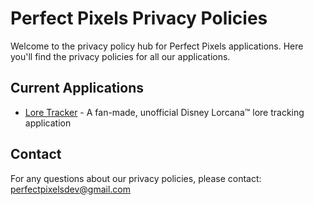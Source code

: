 # Perfect Pixels Privacy Policies
Welcome to the privacy policy hub for Perfect Pixels applications. Here you'll find the privacy policies for all our applications.

## Current Applications
- [Lore Tracker](lore-tracker/) - A fan-made, unofficial Disney Lorcana™ lore tracking application

## Contact
For any questions about our privacy policies, please contact: perfectpixelsdev@gmail.com